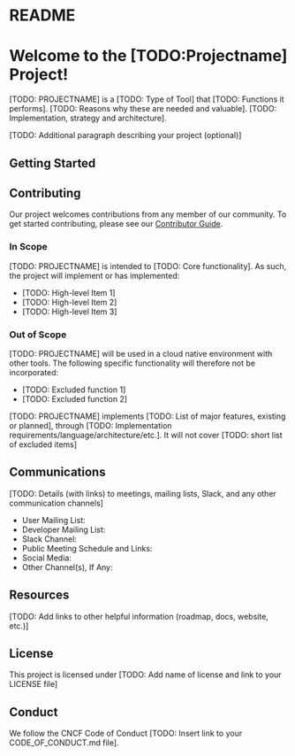 # README

# Welcome to the [TODO:Projectname] Project!

[TODO: PROJECTNAME] is a [TODO: Type of Tool] that [TODO: Functions it
performs].  [TODO: Reasons why these are needed and valuable].  [TODO:
Implementation, strategy and architecture].

[TODO: Additional paragraph describing your project (optional)]

## Getting Started

<!-- Include enough details to get started using, or at least building, the
project here and link to other docs with more detail as needed.  Depending on
the nature of the project and its current development status, this might
include:
* quick installation/build instructions
* a few simple examples of use
* basic prerequisites
--> 

## Contributing
Our project welcomes contributions from any member of our community. To get
started contributing, please see our [Contributor Guide](CONTRIBUTING.md).

### In Scope

[TODO: PROJECTNAME] is intended to [TODO: Core functionality]. As such, the
project will implement or has implemented:

* [TODO: High-level Item 1]
* [TODO: High-level Item 2]
* [TODO: High-level Item 3]

### Out of Scope

[TODO: PROJECTNAME] will be used in a cloud native environment with other
tools. The following specific functionality will therefore not be incorporated:

* [TODO: Excluded function 1]
* [TODO: Excluded function 2]

[TODO: PROJECTNAME] implements [TODO: List of major features, existing or
planned], through [TODO: Implementation
requirements/language/architecture/etc.]. It will not cover [TODO: short list
of excluded items]

## Communications

<!-- Fill in the communications channels you actually use.  These should all be public channels anyone
can join, and there should be several ways that users and contributors can reach project maintainers. 
If you have recurring/regular meetings, list those or a link to a publicy-readable calendar so that
prospective contributors know when and where to engage with you. -->

[TODO: Details (with links) to meetings, mailing lists, Slack, and any other communication channels]

* User Mailing List:
* Developer Mailing List:
* Slack Channel:
* Public Meeting Schedule and Links: 
* Social Media:
* Other Channel(s), If Any:

## Resources

[TODO: Add links to other helpful information (roadmap, docs, website, etc.)]

## License

<!-- Template: https://github.com/cncf/project-template/blob/main/LICENSE -->
This project is licensed under [TODO: Add name of license and link to your LICENSE file]

## Conduct

<!-- Template: https://github.com/cncf/project-template/blob/main/CODE_OF_CONDUCT.md -->
We follow the CNCF Code of Conduct [TODO: Insert link to your CODE_OF_CONDUCT.md file].
